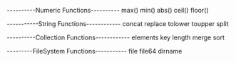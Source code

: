 ----------Numeric Functions----------
max()
min()
abs()
ceil()
floor()

-----------String Functions------------
concat
replace
tolower
toupper
split

----------Collection Functions------------
elements
key
length
merge
sort

---------FileSystem Functions-----------
file
file64
dirname

